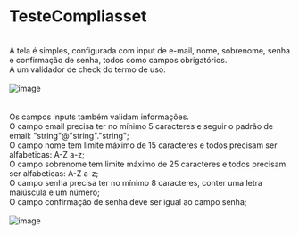 # TesteCompliasset

<br>A tela é simples, configurada com input de e-mail, nome, sobrenome, senha e confirmação de senha, todos como campos obrigatórios.
<br>A um validador de check do termo de uso.
<br><br>
![image](https://user-images.githubusercontent.com/90663036/224139924-f12caa8c-df76-44f8-868a-04b438cb4e3a.png)
<br><br>
<br>Os campos inputs também validam informações.
<br>O campo email precisa ter no mínimo 5 caracteres e seguir o padrão de email: "string"@"string"."string";
<br>O campo nome tem limite máximo de 15 caracteres e todos precisam ser alfabeticas: A-Z a-z;
<br>O campo sobrenome tem limite máximo de 25 caracteres e todos precisam ser alfabeticas: A-Z a-z;
<br>O campo senha precisa ter no mínimo 8 caracteres, conter uma letra maiúscula e um número;
<br>O campo confirmação de senha deve ser igual ao campo senha;
<br><br>
![image](https://user-images.githubusercontent.com/90663036/224140141-99410335-e995-4c5d-9d00-e64d9a799c8c.png)

